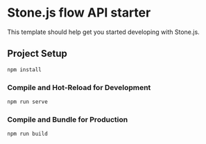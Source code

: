 # Stone.js flow API starter

This template should help get you started developing with Stone.js.

## Project Setup

```sh
npm install
```

### Compile and Hot-Reload for Development

```sh
npm run serve
```

### Compile and Bundle for Production

```sh
npm run build
```